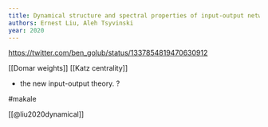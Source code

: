 ```yaml
---
title: Dynamical structure and spectral properties of input-output networks
authors: Ernest Liu, Aleh Tsyvinski
year: 2020
---
```

 
 https://twitter.com/ben_golub/status/1337854819470630912
 

[[Domar weights]]
[[Katz centrality]]

- the new input-output theory. ?

#makale

[[@liu2020dynamical]]

